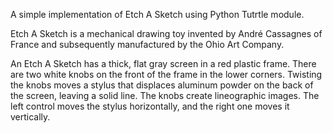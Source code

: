A simple implementation of Etch A Sketch using Python Tutrtle module.

Etch A Sketch is a mechanical drawing toy invented by André Cassagnes of France and subsequently manufactured by the Ohio Art Company.

An Etch A Sketch has a thick, flat gray screen in a red plastic frame. There are two white knobs on the front of the frame in the lower corners. Twisting the knobs moves a stylus that displaces aluminum powder on the back of the screen, leaving a solid line. The knobs create lineographic images. The left control moves the stylus horizontally, and the right one moves it vertically.
